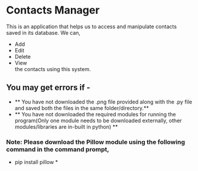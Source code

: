 # Contacts Manager 

This is an application that helps us to access and manipulate contacts saved in its database.
We can,
* Add
* Edit
* Delete
* View <br/>
the contacts using this system.

## You may get errors if -
* ** You have not downloaded the .png file provided along with the .py file and saved both the files in the same folder/directory.**
* ** You have not downloaded the required modules for running the program(Only one module needs to be downloaded externally, other modules/libraries are in-built in python) **

### Note: Please download the Pillow module using the following command in the command prompt, 
* pip install pillow *
